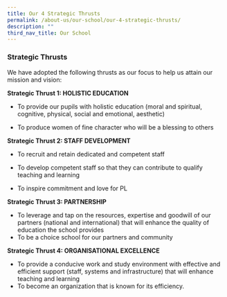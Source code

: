 ```yaml
---
title: Our 4 Strategic Thrusts
permalink: /about-us/our-school/our-4-strategic-thrusts/
description: ""
third_nav_title: Our School
---
```

### Strategic Thrusts

We have adopted the following thrusts as our focus to help us attain our mission and vision:  

**Strategic Thrust 1: HOLISTIC EDUCATION**

*   To provide our pupils with holistic education (moral and spiritual, cognitive, physical, social and emotional, aesthetic)  
    
*   To produce women of fine character who will be a blessing to others  
    

  

**Strategic Thrust 2: STAFF DEVELOPMENT**

*   To recruit and retain dedicated and competent staff  
    
*   To develop competent staff so that they can contribute to qualify teaching and learning  
    
*   To inspire commitment and love for PL  
    

  

**Strategic Thrust 3: PARTNERSHIP**

*   To leverage and tap on the resources, expertise and goodwill of our partners (national and international) that will enhance the quality of education the school provides
*   To be a choice school for our partners and community  
    

  

**Strategic Thrust 4: ORGANISATIONAL EXCELLENCE**

*   To provide a conducive work and study environment with effective and efficient support (staff, systems and infrastructure) that will enhance teaching and learning
*   To become an organization that is known for its efficiency.